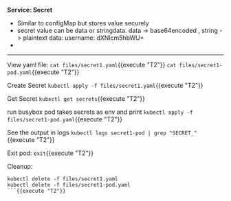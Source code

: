 
<b>Service: Secret</b>

* Similar to configMap but stores value securely
* secret value can be data or stringdata. data -> base64encoded , string -> plaintext
	data:
      username: dXNlcm5hbWU=
* 
---

View yaml file: 
`cat files/secret1.yaml`{{execute "T2"}}
`cat files/secret1-pod.yaml`{{execute "T2"}}

Create Secret 
`kubectl apply -f files/secret1.yaml`{{execute "T2"}}

Get Secret
`kubectl get secrets`{{execute "T2"}}

run busybox pod takes secrets as env and print
`kubectl apply -f files/secret1-pod.yaml`{{execute "T2"}}

See the output in logs
`kubectl logs secret1-pod | grep "SECRET_"`{{execute "T2"}}

Exit pod:
`exit`{{execute "T2"}}


Cleanup:
```
kubectl delete -f files/secret1.yaml
kubectl delete -f files/secret1-pod.yaml
```{{execute "T2"}}

